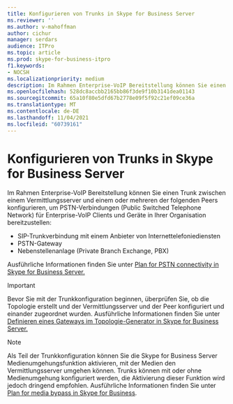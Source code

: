```yaml
---
title: Konfigurieren von Trunks in Skype for Business Server
ms.reviewer: ''
ms.author: v-mahoffman
author: cichur
manager: serdars
audience: ITPro
ms.topic: article
ms.prod: skype-for-business-itpro
f1.keywords:
- NOCSH
ms.localizationpriority: medium
description: Im Rahmen Enterprise-VoIP Bereitstellung können Sie einen Trunk zwischen einem Vermittlungsserver und einem oder mehreren Peers konfigurieren, um PSTN-Verbindungen (Public Switched Telephone Network) für Enterprise-VoIP Clients und Geräte in Ihrer Organisation bereitzustellen.
ms.openlocfilehash: 528dc8accbb2165bb86f3de9f10b3141dea01143
ms.sourcegitcommit: 65a10f80e5dfd67b2778e09f5f92c21ef09ce36a
ms.translationtype: MT
ms.contentlocale: de-DE
ms.lasthandoff: 11/04/2021
ms.locfileid: "60739161"
---
```

# <a name="configuring-trunks-in-skype-for-business-server"></a>Konfigurieren von Trunks in Skype for Business Server

Im Rahmen Enterprise-VoIP Bereitstellung können Sie einen Trunk zwischen einem Vermittlungsserver und einem oder mehreren der folgenden Peers konfigurieren, um PSTN-Verbindungen (Public Switched Telephone Network) für Enterprise-VoIP Clients und Geräte in Ihrer Organisation bereitzustellen:

- SIP-Trunkverbindung mit einem Anbieter von Internettelefoniediensten
- PSTN-Gateway
- Nebenstellenanlage (Private Branch Exchange, PBX)

Ausführliche Informationen finden Sie unter [Plan for PSTN connectivity in Skype for Business Server.](../../plan-your-deployment/enterprise-voice-solution/pstn-connectivity-0.md)

> [!IMPORTANT]
> Bevor Sie mit der Trunkkonfiguration beginnen, überprüfen Sie, ob die Topologie erstellt und der Vermittlungsserver und der Peer konfiguriert und einander zugeordnet wurden. Ausführliche Informationen finden Sie unter [Definieren eines Gateways im Topologie-Generator in Skype for Business Server.](../../deploy/deploy-enterprise-voice/define-a-gateway.md)

> [!NOTE]
> Als Teil der Trunkkonfiguration können Sie die Skype for Business Server Medienumgehungsfunktion aktivieren, mit der Medien den Vermittlungsserver umgehen können. Trunks können mit oder ohne Medienumgehung konfiguriert werden, die Aktivierung dieser Funktion wird jedoch dringend empfohlen. Ausführliche Informationen finden Sie unter [Plan for media bypass in Skype for Business](../../plan-your-deployment/enterprise-voice-solution/media-bypass.md).
